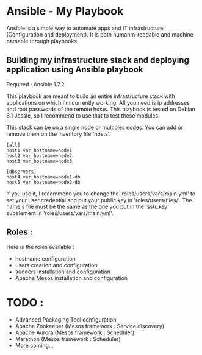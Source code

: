 # Ansible - My Playbook

Ansible is a simple way to automate apps and IT infrastructure
(Configuration and deployment). It is both humanm-readable and
machine-parsable through playbooks.

## Building my infrastructure stack and deploying application using Ansible playbook

Required : Ansible 1.7.2

This playbook are meant to build an entire infrastructure stack with
applications on which i'm currently working. All you need is ip addresses and root
passwords of the remote hosts. This playbook is tested on Debian 8.1 Jessie,
so I recommend to use that to test these modules.

This stack can be on a single node or multiples nodes. You can add
or remove them on the inventory file 'hosts'.

    [all]
    host1 var_hostname=node1
    host2 var_hostname=node2
    host3 var_hostname=node3
    
    [dbservers]
    host4 var_hostname=node1-db
    host5 var_hostname=node2-db

If you use it, I recommend you to change the
'roles/users/vars/main.yml' to set your user credential and put your
public key in 'roles/users/files/'. The name's file must be the
same as the one you put in the 'ssh\_key' subelement in 'roles/users/vars/main.yml'.

## Roles :

Here is the roles available :
-   hostname configuration
-   users creation and configuration
-   sudoers installation and configuration
-   Apache Mesos installation and configuration

# TODO :<a id="sec-2" name="sec-2"></a>

-   Advanced Packaging Tool configuration
-   Apache Zookeeper  (Mesos framework : Service discovery)
-   Apache Aurora (Mesos framework : Scheduler)
-   Marathon (Mesos framework : Scheduler)
-   More coming...